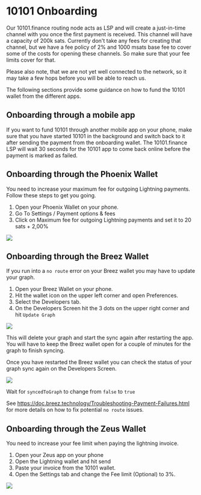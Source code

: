 # 10101 Onboarding

Our 10101.finance routing node acts as LSP and will create a just-in-time channel with you once the first payment is received.
This channel will have a capacity of 200k sats.
Currently don't take any fees for creating that channel, but we have a fee policy of 2% and 1000 msats base fee to cover some of the costs for opening these channels.
So make sure that your fee limits cover for that.

Please also note, that we are not yet well connected to the network, so it may take a few hops before you will be able to reach us.

The following sections provide some guidance on how to fund the 10101 wallet from the different apps.

## Onboarding through a mobile app

If you want to fund 10101 through another mobile app on your phone, make sure that you have started 10101 in the background and switch back to it after sending the payment from the onboarding wallet.
The 10101.finance LSP will wait 30 seconds for the 10101 app to come back online before the payment is marked as failed.

## Onboarding through the Phoenix Wallet

You need to increase your maximum fee for outgoing Lightning payments.
Follow these steps to get you going.

1. Open your Phoenix Wallet on your phone.
2. Go To Settings / Payment options & fees
3. Click on Maximum fee for outgoing Lightning payments and set it to 20 sats + 2,00%

![](assets/phoenix-1.jpeg)

## Onboarding through the Breez Wallet

If you run into a `no route` error on your Breez wallet you may have to update your graph.

1. Open your Breez Wallet on your phone.
2. Hit the wallet icon on the upper left corner and open Preferences.
3. Select the Developers tab.
4. On the Developers Screen hit the 3 dots on the upper right corner and hit `Update Graph`

![](assets/breez-1.jpeg)

This will delete your graph and start the sync again after restarting the app.
You will have to keep the Breez wallet open for a couple of minutes for the graph to finish syncing.

Once you have restarted the Breez wallet you can check the status of your graph sync again on the Developers Screen.

![](assets/breez-2.jpeg)

Wait for `syncedToGraph` to change from `false` to `true`

See https://doc.breez.technology/Troubleshooting-Payment-Failures.html for more details on how to fix potential `no route` issues.


## Onboarding through the Zeus Wallet

You need to increase your fee limit when paying the lightning invoice.

1. Open your Zeus app on your phone
2. Open the Lightning wallet and hit send
3. Paste your invoice from the 10101 wallet.
4. Open the Settings tab and change the Fee limit (Optional) to 3%.

![](assets/zeus-1.jpeg)